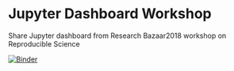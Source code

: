 # Jupyter Dashboard Workshop
Share Jupyter dashboard from Research Bazaar2018 workshop on Reproducible Science

[![Binder](https://mybinder.org/badge.svg)](https://mybinder.org/v2/gh/hannahberg/Jupyter_dashboard_workshop.git/master)
